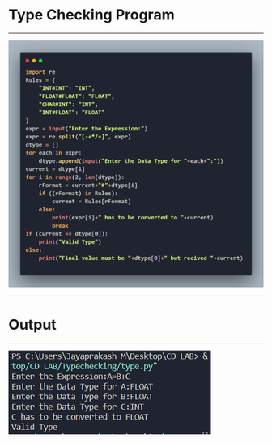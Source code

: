 <h1> Type Checking Program </h1>
<hr>
<img src="type.png">
<hr>
<h1> Output </h1>
<hr>
<img src="output.png">